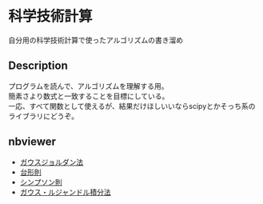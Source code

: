 # 科学技術計算
自分用の科学技術計算で使ったアルゴリズムの書き溜め

## Description
プログラムを読んで、アルゴリズムを理解する用。  
簡素さより数式と一致することを目標にしている。  
一応、すべて関数として使えるが、結果だけほしいいならscipyとかそっち系のライブラリにどうぞ。

## nbviewer
- [ガウスジョルダン法](http://nbviewer.jupyter.org/github/yameholo/Scientific-computing/blob/master/Gauss-Jordan.ipynb)
- [台形則](http://nbviewer.jupyter.org/github/yameholo/Scientific-computing/blob/master/Trapezoidal.ipynb)
- [シンプソン則](http://nbviewer.jupyter.org/github/yameholo/Scientific-computing/blob/master/Simpson.ipynb)
- [ガウス・ルジャンドル積分法](http://nbviewer.jupyter.org/github/yameholo/Scientific-computing/blob/master/Gauss–Legendre.ipynb)
